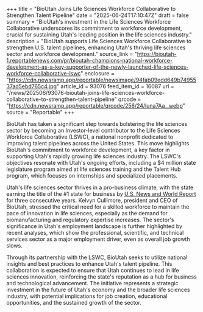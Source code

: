 +++
title = "BioUtah Joins Life Sciences Workforce Collaborative to Strengthen Talent Pipeline"
date = "2025-06-24T17:10:47Z"
draft = false
summary = "BioUtah's investment in the Life Sciences Workforce Collaborative underscores its commitment to workforce development, crucial for sustaining Utah's leading position in the life sciences industry."
description = "BioUtah supports Life Sciences Workforce Collaborative to strengthen U.S. talent pipelines, enhancing Utah's thriving life sciences sector and workforce development."
source_link = "https://bioutah-1.reportablenews.com/pr/bioutah-champions-national-workforce-development-as-a-key-supporter-of-the-newly-launched-life-sciences-workforce-collaborative-lswc"
enclosure = "https://cdn.newsramp.app/reportable/newsimage/94fab09edd649b7495537ad5ebd765c4.jpg"
article_id = 93076
feed_item_id = 16087
url = "/news/202506/93076-bioutah-joins-life-sciences-workforce-collaborative-to-strengthen-talent-pipeline"
qrcode = "https://cdn.newsramp.app/reportable/qrcode/256/24/luna7Aa_.webp"
source = "Reportable"
+++

<p>BioUtah has taken a significant step towards bolstering the life sciences sector by becoming an Investor-level contributor to the Life Sciences Workforce Collaborative (LSWC), a national nonprofit dedicated to improving talent pipelines across the United States. This move highlights BioUtah's commitment to workforce development, a key factor in supporting Utah's rapidly growing life sciences industry. The LSWC's objectives resonate with Utah's ongoing efforts, including a $4 million state legislature program aimed at life sciences training and the Talent Hub program, which focuses on internships and specialized placements.</p><p>Utah's life sciences sector thrives in a pro-business climate, with the state earning the title of the #1 state for business by <a href="https://www.usnews.com" rel="nofollow" target="_blank">U.S. News and World Report</a> for three consecutive years. Kelvyn Cullimore, president and CEO of BioUtah, stressed the critical need for a skilled workforce to maintain the pace of innovation in life sciences, especially as the demand for biomanufacturing and regulatory expertise increases. The sector's significance in Utah's employment landscape is further highlighted by recent analyses, which show the professional, scientific, and technical services sector as a major employment driver, even as overall job growth slows.</p><p>Through its partnership with the LSWC, BioUtah seeks to utilize national insights and best practices to enhance Utah's talent pipeline. This collaboration is expected to ensure that Utah continues to lead in life sciences innovation, reinforcing the state's reputation as a hub for business and technological advancement. The initiative represents a strategic investment in the future of Utah's economy and the broader life sciences industry, with potential implications for job creation, educational opportunities, and the sustained growth of the sector.</p>